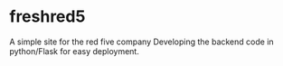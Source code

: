 # freshred5
A simple site for the red five company
 Developing the backend code in python/Flask for easy deployment.
